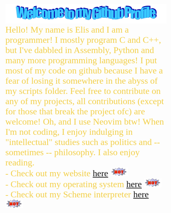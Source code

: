 <div align=center>
  <img src="https://raw.githubusercontent.com/ElisStaaf/ElisStaaf/main/img/welcome.png"
       alt="Welcome to my Github Profile" />
</div>

<span style="color: #f2cf4a; font-family: Babas; font-size: 2em;">
  Hello! My name is Elis and I am a programmer! I mostly program
  C and C++, but I've dabbled in Assembly, Python and many more
  programming languages! I put most of my code on github because
  I have a fear of losing it somewhere in the abyss of my scripts
  folder. Feel free to contribute on any of my projects, all
  contributions (except for those that break the project ofc)
  are welcome! Oh, and I use Neovim btw! When I'm not coding, I
  enjoy indulging in "intellectual" studies such as politics and
  -- sometimes -- philosophy. I also enjoy reading.
  <br />
  - Check out my website
      <a href="https://elisstaaf.github.io">here</a>
      <img src="https://raw.githubusercontent.com/ElisStaaf/ElisStaaf/main/img/hot.gif"
           alt="Hot!" />
  <br />
  - Check out my operating system
      <a href="https://github.com/ElisStaaf/pearlOS">here</a>
      <img src="https://raw.githubusercontent.com/ElisStaaf/ElisStaaf/main/img/hot.gif"
           alt="Hot!" />
  <br />
  - Check out my Scheme interpreter
      <a href="https://github.com/ElisStaaf/MyScheme">here</a>
      <img src="https://raw.githubusercontent.com/ElisStaaf/ElisStaaf/main/img/hot.gif"
           alt="Hot!" />
</span>
